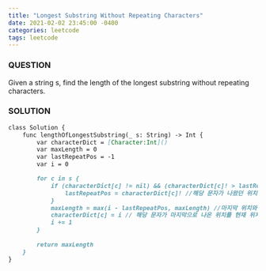 ```yaml
---
title: "Longest Substring Without Repeating Characters"
date: 2021-02-02 23:45:00 -0400
categories: leetcode
tags: leetcode
---
```


### QUESTION
Given a string s, find the length of the longest substring without repeating characters.

### SOLUTION
```markdown
class Solution {
    func lengthOfLongestSubstring(_ s: String) -> Int {
        var characterDict = [Character:Int]()
        var maxLength = 0
        var lastRepeatPos = -1
        var i = 0

        for c in s {
            if (characterDict[c] != nil) && (characterDict[c]! > lastRepeatPos) {
                lastRepeatPos = characterDict[c]! //해당 문자가 나왔던 위치가 마지막 위치로 저장
            }
            maxLength = max(i - lastRepeatPos, maxLength) //마지막 위치와 현재의 위치의 차이, 그리고 최대값의 차이를 비교
            characterDict[c] = i // 해당 문자가 마지막으로 나온 위치를 현재 위치로 갱신
            i += 1
        }
        
        return maxLength
    }
}
```
